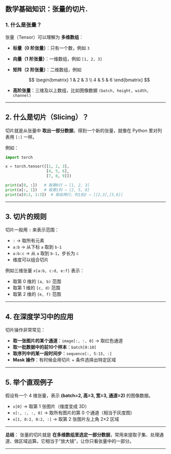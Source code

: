 ## 数学基础知识：张量的切片.

### 1. 什么是张量？

张量（Tensor）可以理解为 **多维数组**：

* **标量（0 阶张量）**：只有一个数，例如 `3`
* **向量（1 阶张量）**：一维数组，例如 `[1, 2, 3]`
* **矩阵（2 阶张量）**：二维数组，例如

  $$
  \begin{bmatrix}
  1 & 2 & 3 \\
  4 & 5 & 6
  \end{bmatrix}
  $$
* **高阶张量**：三维及以上数组，比如图像数据 `(batch, height, width, channel)`

---

## 2. 什么是切片（Slicing）？

切片就是从张量中 **取出一部分数据**，得到一个新的张量，就像在 Python 里对列表用 `[:]` 一样。

例如：

```python
import torch

x = torch.tensor([[1, 2, 3],
                  [4, 5, 6],
                  [7, 8, 9]])

print(x[0, :])   # 取第0行 → [1, 2, 3]
print(x[:, 1])   # 取第1列 → [2, 5, 8]
print(x[0:2, 1:3])  # 取前两行，列1到2 → [[2,3],[5,6]]
```

---

## 3. 切片的规则

切片一般用 `:` 来表示范围：

* `:` → 取所有元素
* `a:b` → 从下标 `a` 取到 `b-1`
* `a:b:c` → 从 `a` 取到 `b-1`，步长为 `c`
* 维度可以组合切片

例如三维张量 `x[a:b, c:d, e:f]` 表示：

* 取第 0 维的 `[a, b)` 范围
* 取第 1 维的 `[c, d)` 范围
* 取第 2 维的 `[e, f)` 范围

---

## 4. 在深度学习中的应用

切片操作非常常见：

* **取一张图片的某个通道**：`image[:, :, 0]` → 取红色通道
* **取一批数据中的前10个样本**：`batch[0:10]`
* **取序列中的某一段时间步**：`sequence[:, 5:15, :]`
* **Mask 操作**：有时候会用切片 + 条件选择出特定区域

---

## 5. 举个直观例子

假设有一个 4 维张量，表示 **(batch=2, 高=3, 宽=3, 通道=2)** 的图像数据。

* `x[0]` → 取第 1 张图片（维度变成 3D）
* `x[:, :, :, 0]` → 取所有图片的第 0 个通道（相当于灰度图）
* `x[1, 0:2, 0:2, :]` → 取第 2 张图片左上角 2×2 区域

---

**总结**：
张量的切片就是 **在多维数组里选定一部分数据**，常用来提取子集、处理通道、做区域运算。它相当于“放大镜”，让你只看张量中的一部分。

---


